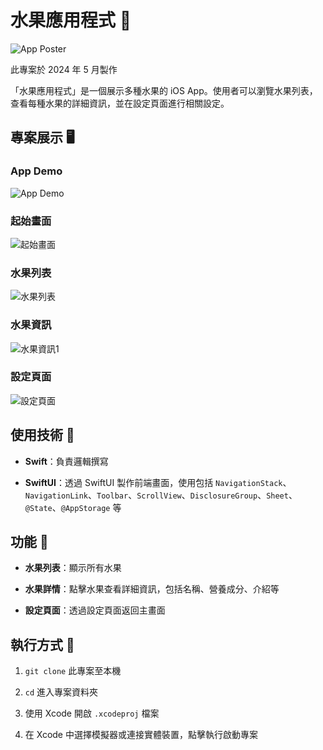# 水果應用程式 🍎

![App Poster](./assets/poster.png)

此專案於 2024 年 5 月製作

「水果應用程式」是一個展示多種水果的 iOS App。使用者可以瀏覽水果列表，查看每種水果的詳細資訊，並在設定頁面進行相關設定。

## 專案展示 🖥

### App Demo
![App Demo](./assets/app-demo.gif)

### 起始畫面
![起始畫面](./assets/start-screen.png)

### 水果列表
![水果列表](./assets/fruit-list.png)

### 水果資訊
![水果資訊1](./assets/fruit-detail.png)

### 設定頁面
![設定頁面](./assets/settings.png)

## 使用技術 🔧

- **Swift**：負責邏輯撰寫

- **SwiftUI**：透過 SwiftUI 製作前端畫面，使用包括 `NavigationStack`、`NavigationLink`、`Toolbar`、`ScrollView`、`DisclosureGroup`、`Sheet`、`@State`、`@AppStorage` 等


## 功能 🚀

- **水果列表**：顯示所有水果

- **水果詳情**：點擊水果查看詳細資訊，包括名稱、營養成分、介紹等

- **設定頁面**：透過設定頁面返回主畫面

## 執行方式 🏃

1. `git clone` 此專案至本機

2. `cd` 進入專案資料夾

3. 使用 Xcode 開啟 `.xcodeproj` 檔案

4. 在 Xcode 中選擇模擬器或連接實體裝置，點擊執行啟動專案